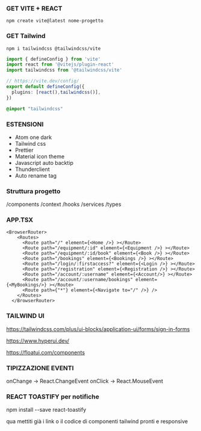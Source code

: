 ### GET VITE + REACT
`npm create vite@latest nome-progetto`
### GET Tailwind
`npm i tailwindcss @tailwindcss/vite`

```ts
import { defineConfig } from 'vite'
import react from '@vitejs/plugin-react'
import tailwindcss from '@tailwindcss/vite'

// https://vite.dev/config/
export default defineConfig({
  plugins: [react(),tailwindcss()],
})
```

```css
@import "tailwindcss"
```

### ESTENSIONI
- Atom one dark
- Tailwind css
- Prettier
- Material icon theme
- Javascript auto backtip
- Thunderclient
- Auto rename tag



### Struttura progetto
/components
/context
/hooks
/services
/types


### APP.TSX
```tsx
<BrowserRouter>
    <Routes>
      <Route path="/" element={<Home />} ></Route>
      <Route path="/equipment/:id" element={<Equipment />} ></Route>
      <Route path="/equipment/:id/book" element={<Book />} ></Route>
      <Route path="/bookings" element={<Bookings />} ></Route>
      <Route path="/login/:firstaccess?" element={<Login />} ></Route>
      <Route path="/registration" element={<Registration />} ></Route>
      <Route path="/account/:username" element={<Account/>} ></Route>
      <Route path="/account/:username/bookings" element={<MyBookings/>} ></Route>
      <Route path={"*"} element={<Navigate to="/" />} />
    </Routes>
  </BrowserRouter>
  ```
### TAILWIND UI

https://tailwindcss.com/plus/ui-blocks/application-ui/forms/sign-in-forms


 https://www.hyperui.dev/

 https://floatui.com/components



 ### TIPIZZAZIONE EVENTI

 onChange -> React.ChangeEvent<HTMLInputElement> 
 onClick -> React.MouseEvent<HTMLInputElement>


 ### REACT TOASTIFY per notifiche

 npm install --save react-toastify

 


 qua mettiti già i link o il codice di componenti tailwind pronti e responsive